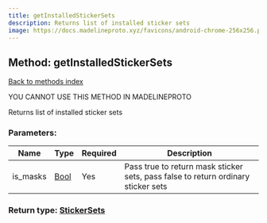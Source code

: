 ```yaml
---
title: getInstalledStickerSets
description: Returns list of installed sticker sets
image: https://docs.madelineproto.xyz/favicons/android-chrome-256x256.png
---
```

## Method: getInstalledStickerSets  
[Back to methods index](index.md)


YOU CANNOT USE THIS METHOD IN MADELINEPROTO


Returns list of installed sticker sets

### Parameters:

| Name     |    Type       | Required | Description |
|----------|---------------|----------|-------------|
|is\_masks|[Bool](../types/Bool.md) | Yes|Pass true to return mask sticker sets, pass false to return ordinary sticker sets|


### Return type: [StickerSets](../types/StickerSets.md)

